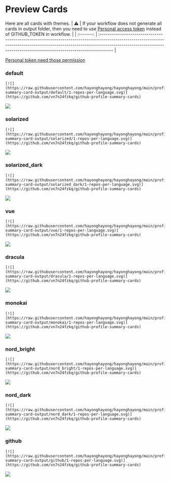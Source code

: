 
# Preview Cards

Here are all cards with themes.
| :warning: | If your workflow does not generate all cards in output folder, then you need to use [Personal access token](https://docs.github.com/en/actions/configuring-and-managing-workflows/creating-and-storing-encrypted-secrets) instead of GITHUB_TOKEN in workflow. |
| :-------: | :------------------------------------------------------------------------------------------------------------------------------------------------------------------------------------------------------------------------------------------------ |

[Personal token need those permission](https://github.com/vn7n24fzkq/github-profile-summary-cards/wiki/Personal-access-token-permissions)


### default


```
[![](https://raw.githubusercontent.com/hayonghayong/hayonghayong/main/profile-summary-card-output/default/1-repos-per-language.svg)](https://github.com/vn7n24fzkq/github-profile-summary-cards)
```
![](https://raw.githubusercontent.com/hayonghayong/hayonghayong/main/profile-summary-card-output/default/1-repos-per-language.svg)


### solarized


```
[![](https://raw.githubusercontent.com/hayonghayong/hayonghayong/main/profile-summary-card-output/solarized/1-repos-per-language.svg)](https://github.com/vn7n24fzkq/github-profile-summary-cards)
```
![](https://raw.githubusercontent.com/hayonghayong/hayonghayong/main/profile-summary-card-output/solarized/1-repos-per-language.svg)


### solarized_dark


```
[![](https://raw.githubusercontent.com/hayonghayong/hayonghayong/main/profile-summary-card-output/solarized_dark/1-repos-per-language.svg)](https://github.com/vn7n24fzkq/github-profile-summary-cards)
```
![](https://raw.githubusercontent.com/hayonghayong/hayonghayong/main/profile-summary-card-output/solarized_dark/1-repos-per-language.svg)


### vue


```
[![](https://raw.githubusercontent.com/hayonghayong/hayonghayong/main/profile-summary-card-output/vue/1-repos-per-language.svg)](https://github.com/vn7n24fzkq/github-profile-summary-cards)
```
![](https://raw.githubusercontent.com/hayonghayong/hayonghayong/main/profile-summary-card-output/vue/1-repos-per-language.svg)


### dracula


```
[![](https://raw.githubusercontent.com/hayonghayong/hayonghayong/main/profile-summary-card-output/dracula/1-repos-per-language.svg)](https://github.com/vn7n24fzkq/github-profile-summary-cards)
```
![](https://raw.githubusercontent.com/hayonghayong/hayonghayong/main/profile-summary-card-output/dracula/1-repos-per-language.svg)


### monokai


```
[![](https://raw.githubusercontent.com/hayonghayong/hayonghayong/main/profile-summary-card-output/monokai/1-repos-per-language.svg)](https://github.com/vn7n24fzkq/github-profile-summary-cards)
```
![](https://raw.githubusercontent.com/hayonghayong/hayonghayong/main/profile-summary-card-output/monokai/1-repos-per-language.svg)


### nord_bright


```
[![](https://raw.githubusercontent.com/hayonghayong/hayonghayong/main/profile-summary-card-output/nord_bright/1-repos-per-language.svg)](https://github.com/vn7n24fzkq/github-profile-summary-cards)
```
![](https://raw.githubusercontent.com/hayonghayong/hayonghayong/main/profile-summary-card-output/nord_bright/1-repos-per-language.svg)


### nord_dark


```
[![](https://raw.githubusercontent.com/hayonghayong/hayonghayong/main/profile-summary-card-output/nord_dark/1-repos-per-language.svg)](https://github.com/vn7n24fzkq/github-profile-summary-cards)
```
![](https://raw.githubusercontent.com/hayonghayong/hayonghayong/main/profile-summary-card-output/nord_dark/1-repos-per-language.svg)


### github


```
[![](https://raw.githubusercontent.com/hayonghayong/hayonghayong/main/profile-summary-card-output/github/1-repos-per-language.svg)](https://github.com/vn7n24fzkq/github-profile-summary-cards)
```
![](https://raw.githubusercontent.com/hayonghayong/hayonghayong/main/profile-summary-card-output/github/1-repos-per-language.svg)

